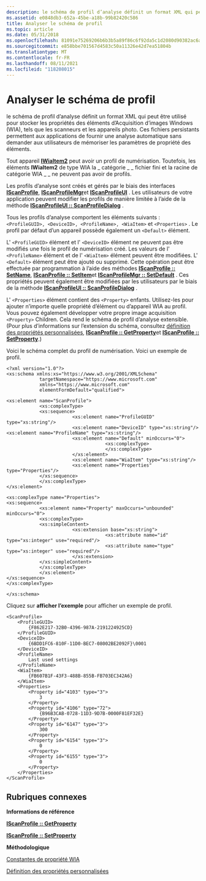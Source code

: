 ```yaml
---
description: le schéma de profil d’analyse définit un format XML qui peut être utilisé pour stocker les propriétés des éléments d’Acquisition d’images Windows (WIA), tels que les scanneurs et les appareils photo.
ms.assetid: e0848db3-652a-45be-a18b-99b82420c586
title: Analyser le schéma de profil
ms.topic: article
ms.date: 05/31/2018
ms.openlocfilehash: 81091e75269206b6b3b5a89f86c6f92da5c1d2080d90382ac6af48c6d1cc32ba
ms.sourcegitcommit: e858bbe701567d4583c50a11326e42d7ea51804b
ms.translationtype: MT
ms.contentlocale: fr-FR
ms.lasthandoff: 08/11/2021
ms.locfileid: "118208015"
---
```

# <a name="scan-profile-schema"></a>Analyser le schéma de profil

le schéma de profil d’analyse définit un format XML qui peut être utilisé pour stocker les propriétés des éléments d’Acquisition d’images Windows (WIA), tels que les scanneurs et les appareils photo. Ces fichiers persistants permettent aux applications de fournir une analyse automatique sans demander aux utilisateurs de mémoriser les paramètres de propriété des éléments.

Tout appareil [**IWiaItem2**](-wia-iwiaitem2.md) peut avoir un profil de numérisation. Toutefois, les éléments **IWiaItem2** de type WIA la \_ catégorie \_ \_ fichier fini et la racine de catégorie WIA \_ \_ ne peuvent pas avoir de profils.

Les profils d’analyse sont créés et gérés par le biais des interfaces [**IScanProfile**](-wia-iscanprofile.md), [**IScanProfileMgr**](-wia-iscanprofilemgr.md)et [**IScanProfileUI**](-wia-iscanprofileui.md) . Les utilisateurs de votre application peuvent modifier les profils de manière limitée à l’aide de la méthode [**IScanProfileUI :: ScanProfileDialog**](-wia-iscanprofileui-scanprofiledialog.md) .

Tous les profils d’analyse comportent les éléments suivants : `<ProfileGUID>, <DeviceID>, <ProfileName>, <WiaItem>` et `<Properties>` . Le profil par défaut d’un appareil possède également un `<Default>` élément.

L' `<ProfileGUID>` élément et l' `<DeviceID>` élément ne peuvent pas être modifiés une fois le profil de numérisation créé. Les valeurs de l' `<ProfileName>` élément et de l' `<WiaItem>` élément peuvent être modifiées. L' `<Default>` élément peut être ajouté ou supprimé. Cette opération peut être effectuée par programmation à l’aide des méthodes [**IScanProfile :: SetName**](-wia-iscanprofile-setname.md), [**IScanProfile :: SetItem**](-wia-iscanprofile-setitem.md)et [**IScanProfileMgr :: SetDefault**](-wia-iscanprofilemgr-setdefault.md) . Ces propriétés peuvent également être modifiées par les utilisateurs par le biais de la méthode [**IScanProfileUI :: ScanProfileDialog**](-wia-iscanprofileui-scanprofiledialog.md) .

L' `<Properties>` élément contient des `<Property>` enfants. Utilisez-les pour ajouter n’importe quelle propriété d’élément ou d’appareil WIA au profil. Vous pouvez également développer votre propre image acquisition `<Property>` Children. Cela rend le schéma de profil d’analyse extensible. (Pour plus d’informations sur l’extension du schéma, consultez [définition des propriétés personnalisées](-wia-defining-custom-properties.md), [**IScanProfile :: GetProperty**](-wia-iscanprofile-getproperty.md)et [**IScanProfile :: SetProperty**](-wia-iscanprofile-setproperty.md).)

Voici le schéma complet du profil de numérisation. Voici un exemple de profil.


```
<?xml version="1.0"?>
<xs:schema xmlns:xs="https://www.w3.org/2001/XMLSchema"
            targetNamespace="https://www.microsoft.com"
            xmlns="https://www.microsoft.com"
            elementFormDefault="qualified">

<xs:element name="ScanProfile">
            <xs:complexType>
            <xs:sequence>
                        <xs:element name="ProfileGUID" type="xs:string"/>
                        <xs:element name="DeviceID" type="xs:string"/>
<xs:element name="ProfileName" type="xs:string"/>
                        <xs:element name="Default" minOccurs="0">
                                    <xs:complexType>
                                    </xs:complexType>
                        </xs:element>
                        <xs:element name="WiaItem" type="xs:string"/>
                        <xs:element name="Properties" type="Properties"/>
            </xs:sequence>
            </xs:complexType>
</xs:element>
 
<xs:complexType name="Properties">
<xs:sequence>
            <xs:element name="Property" maxOccurs="unbounded" minOccurs="0">
            <xs:complexType>
            <xs:simpleContent>
                        <xs:extension base="xs:string">
                                    <xs:attribute name="id" type="xs:integer" use="required"/>
                                    <xs:attribute name="type" type="xs:integer" use="required"/>
                        </xs:extension>
            </xs:simpleContent>
            </xs:complexType>
            </xs:element>
</xs:sequence>
</xs:complexType>
 
</xs:schema>
```



Cliquez sur **afficher l’exemple** pour afficher un exemple de profil.


```
<ScanProfile>
    <ProfileGUID>
        {F862E217-32B0-4396-987A-2191224925CD}
    </ProfileGUID>
    <DeviceID>
        {6BDD1FC6-810F-11D0-BEC7-08002BE2092F}\0001
    </DeviceID>
    <ProfileName>
        Last used settings
    </ProfileName>
    <WiaItem>
        {FB607B1F-43F3-488B-855B-FB703EC342A6}
    </WiaItem>
    <Properties>
        <Property id="4103" type="3">
            3
        </Property>
        <Property id="4106" type="72">
            {B96B3CAB-0728-11D3-9D7B-0000F81EF32E}
        </Property>
        <Property id="6147" type="3">
            300
        </Property>
        <Property id="6154" type="3">
            0
        </Property>
        <Property id="6155" type="3">
            0
        </Property>
    </Properties>
</ScanProfile>
```



## <a name="related-topics"></a>Rubriques connexes

<dl> <dt>

**Informations de référence**
</dt> <dt>

[**IScanProfile :: GetProperty**](-wia-iscanprofile-getproperty.md)
</dt> <dt>

[**IScanProfile :: SetProperty**](-wia-iscanprofile-setproperty.md)
</dt> <dt>

**Méthodologique**
</dt> <dt>

[Constantes de propriété WIA](-wia-wia-property-constants.md)
</dt> <dt>

[Définition des propriétés personnalisées](-wia-defining-custom-properties.md)
</dt> </dl>

 

 



